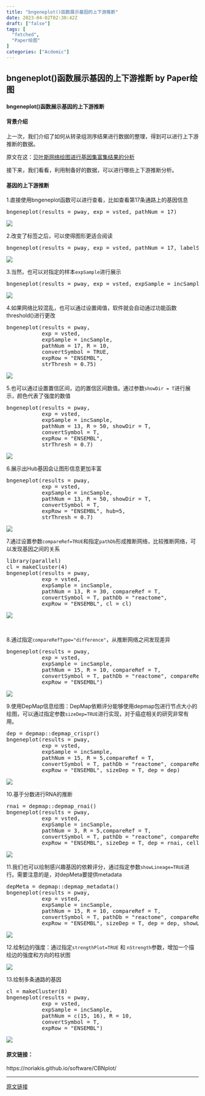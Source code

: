 ```yaml
---
title: "bngeneplot()函数展示基因的上下游推断"
date: 2023-04-02T02:30:42Z
draft: ["false"]
tags: [
  "fetched",
  "Paper绘图"
]
categories: ["Acdemic"]
---
```

bngeneplot()函数展示基因的上下游推断 by Paper绘图
------
<div><h4 cid="n149" mdtype="heading" data-mpa-powered-by="yiban.io"><span md-inline="plain">bngeneplot()函数展示基因的上下游推断</span></h4><h4 cid="n151" mdtype="heading"><span md-inline="html_inline" spellcheck="false"><span>背景</span></span><span md-inline="html_inline" spellcheck="false"><span>介绍</span></span></h4><p cid="n152" mdtype="paragraph"><span md-inline="plain">上一次，我们介绍了如何从转录组测序结果进行数据的整理，得到可以进行上下游推断的数据。</span></p><p cid="n153" mdtype="paragraph"><span md-inline="plain">原文在这：</span><span><a spellcheck="false" href="https://mp.weixin.qq.com/s?__biz=MzA4MzIzMzc0Mw==&amp;mid=2647718433&amp;idx=1&amp;sn=ec51b934a43d87986865230e5db0e9aa&amp;scene=21#wechat_redirect" data-linktype="2">贝叶斯网络绘图进行基因集富集结果的分析</a></span></p><p cid="n154" mdtype="paragraph"><span md-inline="plain">接下来，我们看看，利用制备好的数据，可以进行哪些上下游推断分析。</span></p><h4 cid="n155" mdtype="heading"><span md-inline="html_inline" spellcheck="false"><span>基因</span></span><span md-inline="plain">的</span><span md-inline="html_inline" spellcheck="false"><span>上下游推断</span></span></h4><p cid="n156" mdtype="paragraph"><span md-inline="plain">1.直接使用bngeneplot函数可以进行查看，比如查看第17条通路上的基因信息</span></p><pre spellcheck="false" lang="R" cid="n157" mdtype="fences"><span role="presentation"><span>bngeneplot</span>(<span>results</span> <span>=</span> <span>pway</span>, <span>exp</span> <span>=</span> <span>vsted</span>, <span>pathNum</span> <span>=</span> <span>17</span>)</span></pre><p cid="n158" mdtype="paragraph"><span md-inline="image" data-src="https://superdong.oss-cn-beijing.aliyuncs.com//img/202212061042101.png"><img data-ratio="1" data-src="https://mmbiz.qpic.cn/mmbiz_png/4s8uyoT9WzP4yXWaeceU1MEWEqQZMXiaIqJu04k8mgoLGQMt0aIP1WY9zm041iaKQf0wyUI4edKsJkU9K2W1Xjcw/640?wx_fmt=png" data-type="png" data-w="1920" src="https://mmbiz.qpic.cn/mmbiz_png/4s8uyoT9WzP4yXWaeceU1MEWEqQZMXiaIqJu04k8mgoLGQMt0aIP1WY9zm041iaKQf0wyUI4edKsJkU9K2W1Xjcw/640?wx_fmt=png"></span></p><p cid="n159" mdtype="paragraph"><span md-inline="plain">2.改变了标签之后，可以使得图形更适合阅读</span></p><pre spellcheck="false" lang="R" cid="n160" mdtype="fences"><span role="presentation"><span>bngeneplot</span>(<span>results</span> <span>=</span> <span>pway</span>, <span>exp</span> <span>=</span> <span>vsted</span>, <span>pathNum</span> <span>=</span> <span>17</span>, <span>labelSize</span><span>=</span><span>7</span>, <span>shadowText</span><span>=</span><span>TRUE</span>)</span></pre><p cid="n161" mdtype="paragraph"><span md-inline="image" data-src="https://superdong.oss-cn-beijing.aliyuncs.com//img/202212061042105.png"><img data-ratio="1" data-src="https://mmbiz.qpic.cn/mmbiz_png/4s8uyoT9WzP4yXWaeceU1MEWEqQZMXiaIhnhaadaiaib0VZvPfPBDZ8BXu3icSlADJ9t3ia7wXNHALg9YIRvIVWYLdw/640?wx_fmt=png" data-type="png" data-w="1920" src="https://mmbiz.qpic.cn/mmbiz_png/4s8uyoT9WzP4yXWaeceU1MEWEqQZMXiaIhnhaadaiaib0VZvPfPBDZ8BXu3icSlADJ9t3ia7wXNHALg9YIRvIVWYLdw/640?wx_fmt=png"></span></p><p cid="n162" mdtype="paragraph"><span md-inline="plain">3.当然，也可以对指定的样本</span><span md-inline="code" spellcheck="false"><code>expSample</code></span><span md-inline="plain">进行展示</span></p><pre spellcheck="false" lang="R" cid="n163" mdtype="fences"><span role="presentation"><span>bngeneplot</span>(<span>results</span> <span>=</span> <span>pway</span>, <span>exp</span> <span>=</span> <span>vsted</span>, <span>expSample</span> <span>=</span> <span>incSample</span>, <span>pathNum</span> <span>=</span> <span>17</span>)</span></pre><p cid="n164" mdtype="paragraph"><span md-inline="image" data-src="https://superdong.oss-cn-beijing.aliyuncs.com//img/202212061042106.png"><img data-ratio="1" data-src="https://mmbiz.qpic.cn/mmbiz_png/4s8uyoT9WzP4yXWaeceU1MEWEqQZMXiaIWaibohtOibav6rSH7DhahlRtD9Af32xrXNAfrm6Xaj6dDhh33DZdaYaA/640?wx_fmt=png" data-type="png" data-w="1920" src="https://mmbiz.qpic.cn/mmbiz_png/4s8uyoT9WzP4yXWaeceU1MEWEqQZMXiaIWaibohtOibav6rSH7DhahlRtD9Af32xrXNAfrm6Xaj6dDhh33DZdaYaA/640?wx_fmt=png"></span></p><p cid="n165" mdtype="paragraph"><span md-inline="plain">4.如果网络比较混乱，也可以通过设置阈值，软件就会自动通过功能函数threshold()进行更改</span></p><pre spellcheck="false" lang="R" cid="n166" mdtype="fences"><span role="presentation"><span>bngeneplot</span>(<span>results</span> <span>=</span> <span>pway</span>,</span><br><span role="presentation">           <span>exp</span> <span>=</span> <span>vsted</span>,</span><br><span role="presentation">           <span>expSample</span> <span>=</span> <span>incSample</span>,</span><br><span role="presentation">           <span>pathNum</span> <span>=</span> <span>17</span>, <span>R</span> <span>=</span> <span>10</span>,</span><br><span role="presentation">           <span>convertSymbol</span> <span>=</span> <span>TRUE</span>,</span><br><span role="presentation">           <span>expRow</span> <span>=</span> <span>"ENSEMBL"</span>,</span><br><span role="presentation">           <span>strThresh</span> <span>=</span> <span>0.75</span>)</span></pre><p cid="n167" mdtype="paragraph"><span md-inline="image" data-src="https://superdong.oss-cn-beijing.aliyuncs.com//img/202212061042107.png"><img data-ratio="1" data-src="https://mmbiz.qpic.cn/mmbiz_png/4s8uyoT9WzP4yXWaeceU1MEWEqQZMXiaIFQPG6lVvbzLwdRCkE0eyugjmUEHBvrtHPJzsko2M4ekPuxwgxUYTYQ/640?wx_fmt=png" data-type="png" data-w="1920" src="https://mmbiz.qpic.cn/mmbiz_png/4s8uyoT9WzP4yXWaeceU1MEWEqQZMXiaIFQPG6lVvbzLwdRCkE0eyugjmUEHBvrtHPJzsko2M4ekPuxwgxUYTYQ/640?wx_fmt=png"></span></p><p cid="n168" mdtype="paragraph"><span md-inline="plain">5.也可以通过设置置信区间，边的置信区间数值。通过参数</span><span md-inline="code" spellcheck="false"><code>showDir = T</code></span><span md-inline="plain">进行展示，颜色代表了强度的数值</span></p><pre spellcheck="false" lang="R" cid="n169" mdtype="fences"><span role="presentation"><span>bngeneplot</span>(<span>results</span> <span>=</span> <span>pway</span>,</span><br><span role="presentation">           <span>exp</span> <span>=</span> <span>vsted</span>,</span><br><span role="presentation">           <span>expSample</span> <span>=</span> <span>incSample</span>,</span><br><span role="presentation">           <span>pathNum</span> <span>=</span> <span>13</span>, <span>R</span> <span>=</span> <span>50</span>, <span>showDir</span> <span>=</span> <span>T</span>,</span><br><span role="presentation">           <span>convertSymbol</span> <span>=</span> <span>T</span>,</span><br><span role="presentation">           <span>expRow</span> <span>=</span> <span>"ENSEMBL"</span>,</span><br><span role="presentation">           <span>strThresh</span> <span>=</span> <span>0.7</span>)</span></pre><p cid="n170" mdtype="paragraph"><span md-inline="image" data-src="https://superdong.oss-cn-beijing.aliyuncs.com//img/202212061042108.png"><img data-ratio="1" data-src="https://mmbiz.qpic.cn/mmbiz_png/4s8uyoT9WzP4yXWaeceU1MEWEqQZMXiaIztI7n3ceFWtt1fZ0ibEbBLWsqFK2R14FibobiaXY2lxibVZMlYbsFLy4vQ/640?wx_fmt=png" data-type="png" data-w="1920" src="https://mmbiz.qpic.cn/mmbiz_png/4s8uyoT9WzP4yXWaeceU1MEWEqQZMXiaIztI7n3ceFWtt1fZ0ibEbBLWsqFK2R14FibobiaXY2lxibVZMlYbsFLy4vQ/640?wx_fmt=png"></span></p><p cid="n171" mdtype="paragraph"><span md-inline="plain">6.展示出Hub基因会让图形信息更加丰富</span></p><pre spellcheck="false" lang="R" cid="n172" mdtype="fences"><span role="presentation"><span>bngeneplot</span>(<span>results</span> <span>=</span> <span>pway</span>,</span><br><span role="presentation">           <span>exp</span> <span>=</span> <span>vsted</span>,</span><br><span role="presentation">           <span>expSample</span> <span>=</span> <span>incSample</span>,</span><br><span role="presentation">           <span>pathNum</span> <span>=</span> <span>13</span>, <span>R</span> <span>=</span> <span>50</span>, <span>showDir</span> <span>=</span> <span>T</span>,</span><br><span role="presentation">           <span>convertSymbol</span> <span>=</span> <span>T</span>,</span><br><span role="presentation">           <span>expRow</span> <span>=</span> <span>"ENSEMBL"</span>, <span>hub</span><span>=</span><span>5</span>,</span><br><span role="presentation">           <span>strThresh</span> <span>=</span> <span>0.7</span>)</span></pre><p cid="n173" mdtype="paragraph"><span md-inline="image" data-src="https://superdong.oss-cn-beijing.aliyuncs.com//img/202212061044698.png"><img data-ratio="1" data-src="https://mmbiz.qpic.cn/mmbiz_png/4s8uyoT9WzP4yXWaeceU1MEWEqQZMXiaIpxzPHaKXwzZEQpqz9CxVYR3OJicBEYCrV0fqP5CySuMicxCJv0P0giaWA/640?wx_fmt=png" data-type="png" data-w="1920" src="https://mmbiz.qpic.cn/mmbiz_png/4s8uyoT9WzP4yXWaeceU1MEWEqQZMXiaIpxzPHaKXwzZEQpqz9CxVYR3OJicBEYCrV0fqP5CySuMicxCJv0P0giaWA/640?wx_fmt=png"></span></p><p cid="n174" mdtype="paragraph"><span md-inline="plain">7.通过设置参数</span><span md-inline="code" spellcheck="false"><code>compareRef=TRUE</code></span><span md-inline="plain">和指定</span><span md-inline="code" spellcheck="false"><code>pathDb</code></span><span md-inline="plain">形成推断网络，比较推断网络，可以发现基因之间的关系</span></p><pre spellcheck="false" lang="R" cid="n175" mdtype="fences"><span role="presentation"><span>library</span>(<span>parallel</span>)</span><br><span role="presentation"><span>cl</span> <span>=</span> <span>makeCluster</span>(<span>4</span>)</span><br><span role="presentation"><span>bngeneplot</span>(<span>results</span> <span>=</span> <span>pway</span>,</span><br><span role="presentation">           <span>exp</span> <span>=</span> <span>vsted</span>,</span><br><span role="presentation">           <span>expSample</span> <span>=</span> <span>incSample</span>,</span><br><span role="presentation">           <span>pathNum</span> <span>=</span> <span>13</span>, <span>R</span> <span>=</span> <span>30</span>, <span>compareRef</span> <span>=</span> <span>T</span>,</span><br><span role="presentation">           <span>convertSymbol</span> <span>=</span> <span>T</span>, <span>pathDb</span> <span>=</span> <span>"reactome"</span>,</span><br><span role="presentation">           <span>expRow</span> <span>=</span> <span>"ENSEMBL"</span>, <span>cl</span> <span>=</span> <span>cl</span>)</span></pre><p cid="n176" mdtype="paragraph"><span md-inline="image" data-src="https://superdong.oss-cn-beijing.aliyuncs.com//img/202212061050845.png"><img data-ratio="0.6666666666666666" data-src="https://mmbiz.qpic.cn/mmbiz_png/4s8uyoT9WzP4yXWaeceU1MEWEqQZMXiaIVQCMKpibhpQdUbxbeHzSj78FdUTVyebh2F7dsNFSMtTpxkibBSianPgkA/640?wx_fmt=png" data-type="png" data-w="2880" src="https://mmbiz.qpic.cn/mmbiz_png/4s8uyoT9WzP4yXWaeceU1MEWEqQZMXiaIVQCMKpibhpQdUbxbeHzSj78FdUTVyebh2F7dsNFSMtTpxkibBSianPgkA/640?wx_fmt=png"></span></p><p cid="n177" mdtype="paragraph"><br></p><p cid="n178" mdtype="paragraph"><span md-inline="plain">8.通过指定</span><span md-inline="code" spellcheck="false"><code>compareRefType="difference"</code></span><span md-inline="plain">，从推断网络之间发现差异</span></p><pre spellcheck="false" lang="R" cid="n179" mdtype="fences"><span role="presentation"><span>bngeneplot</span>(<span>results</span> <span>=</span> <span>pway</span>,</span><br><span role="presentation">           <span>exp</span> <span>=</span> <span>vsted</span>,</span><br><span role="presentation">           <span>expSample</span> <span>=</span> <span>incSample</span>,</span><br><span role="presentation">           <span>pathNum</span> <span>=</span> <span>15</span>, <span>R</span> <span>=</span> <span>10</span>, <span>compareRef</span> <span>=</span> <span>T</span>,</span><br><span role="presentation">           <span>convertSymbol</span> <span>=</span> <span>T</span>, <span>pathDb</span> <span>=</span> <span>"reactome"</span>, <span>compareRefType</span> <span>=</span> <span>"difference"</span>,</span><br><span role="presentation">           <span>expRow</span> <span>=</span> <span>"ENSEMBL"</span>)</span></pre><p cid="n180" mdtype="paragraph"><span md-inline="image" data-src="https://superdong.oss-cn-beijing.aliyuncs.com//img/202212061050847.png"><img data-ratio="0.6666666666666666" data-src="https://mmbiz.qpic.cn/mmbiz_png/4s8uyoT9WzP4yXWaeceU1MEWEqQZMXiaIIiaXiakTKdUwtztbMIG7k3J4qHsdZKyx9t4vzuX2MTgO0PqIrIvo8aFQ/640?wx_fmt=png" data-type="png" data-w="2880" src="https://mmbiz.qpic.cn/mmbiz_png/4s8uyoT9WzP4yXWaeceU1MEWEqQZMXiaIIiaXiakTKdUwtztbMIG7k3J4qHsdZKyx9t4vzuX2MTgO0PqIrIvo8aFQ/640?wx_fmt=png"></span></p><p cid="n181" mdtype="paragraph"><span md-inline="plain">9.使用DepMap信息绘图：DepMap依赖评分能够使用depmap包进行节点大小的绘图，可以通过指定参数</span><span md-inline="code" spellcheck="false"><code>sizeDep=TRUE</code></span><span md-inline="plain">进行实现，对于癌症相关的研究非常有用。</span></p><pre spellcheck="false" lang="R" cid="n182" mdtype="fences">dep = depmap::depmap_crispr()<br>bngeneplot(results = pway,<br>           exp = vsted,<br>           expSample = incSample,<br>           pathNum = 15, R = 5,compareRef = T,<br>           convertSymbol = T, pathDb = "reactome", compareRefType = "intersection",<br>           expRow = "ENSEMBL", sizeDep = T, dep = dep)</pre><p cid="n183" mdtype="paragraph"><span md-inline="image" data-src="https://superdong.oss-cn-beijing.aliyuncs.com//img/202212061102337.png"><img data-ratio="0.5" data-src="https://mmbiz.qpic.cn/mmbiz_png/4s8uyoT9WzP4yXWaeceU1MEWEqQZMXiaIkYepK7Esk680icVIpibynVLqaicI1BPdrgvNnFtjA3dBWpfTwPWGcLZdw/640?wx_fmt=png" data-type="png" data-w="3840" src="https://mmbiz.qpic.cn/mmbiz_png/4s8uyoT9WzP4yXWaeceU1MEWEqQZMXiaIkYepK7Esk680icVIpibynVLqaicI1BPdrgvNnFtjA3dBWpfTwPWGcLZdw/640?wx_fmt=png"></span></p><p cid="n184" mdtype="paragraph"><span md-inline="plain">10.基于分数进行RNA的推断</span></p><pre spellcheck="false" lang="R" cid="n185" mdtype="fences">rnai = depmap::depmap_rnai()<br>bngeneplot(results = pway,<br>           exp = vsted,<br>           expSample = incSample,<br>           pathNum = 3, R = 5,compareRef = T,<br>           convertSymbol = T, pathDb = "reactome", compareRefType = "intersection",<br>           expRow = "ENSEMBL", sizeDep = T, dep = rnai, cellLineName = "UMUC3_URINARY_TRACT")</pre><p cid="n186" mdtype="paragraph"><span md-inline="image" data-src="https://superdong.oss-cn-beijing.aliyuncs.com//img/202212061102338.png"><img data-ratio="0.5" data-src="https://mmbiz.qpic.cn/mmbiz_png/4s8uyoT9WzP4yXWaeceU1MEWEqQZMXiaIeR9rrleBpUBeSTbYAumf53RSLu3bYqF1uClysXCbH8pzzNwFZibXnGA/640?wx_fmt=png" data-type="png" data-w="3840" src="https://mmbiz.qpic.cn/mmbiz_png/4s8uyoT9WzP4yXWaeceU1MEWEqQZMXiaIeR9rrleBpUBeSTbYAumf53RSLu3bYqF1uClysXCbH8pzzNwFZibXnGA/640?wx_fmt=png"></span></p><p cid="n187" mdtype="paragraph"><span md-inline="plain">11.我们也可以绘制感兴趣基因的依赖评分，通过指定参数</span><span md-inline="code" spellcheck="false"><code>showLineage=TRUE</code></span><span md-inline="plain">进行。需要注意的是，对depMeta要提供metadata</span></p><pre spellcheck="false" lang="R" cid="n188" mdtype="fences">depMeta = depmap::depmap_metadata()<br>bngeneplot(results = pway,<br>           exp = vsted,<br>           expSample = incSample,<br>           pathNum = 15, R = 10, compareRef = T,<br>           convertSymbol = T, pathDb = "reactome", compareRefType = "intersection",<br>           expRow = "ENSEMBL", sizeDep = T, dep = dep, showLineage = T, depMeta = depMeta)</pre><p cid="n189" mdtype="paragraph"><span md-inline="image" data-src="https://superdong.oss-cn-beijing.aliyuncs.com//img/202212061102339.png"><img data-ratio="0.75" data-src="https://mmbiz.qpic.cn/mmbiz_png/4s8uyoT9WzP4yXWaeceU1MEWEqQZMXiaIIgSkBx8jDWeJoIukgveIGxicfYaOPibvoRbJZPTm3b7ugAHyp11fhUtg/640?wx_fmt=png" data-type="png" data-w="3840" src="https://mmbiz.qpic.cn/mmbiz_png/4s8uyoT9WzP4yXWaeceU1MEWEqQZMXiaIIgSkBx8jDWeJoIukgveIGxicfYaOPibvoRbJZPTm3b7ugAHyp11fhUtg/640?wx_fmt=png"></span></p><p cid="n190" mdtype="paragraph"><span md-inline="plain">12.绘制边的强度：通过指定</span><span md-inline="code" spellcheck="false"><code>strengthPlot=TRUE</code></span><span md-inline="plain"> 和 </span><span md-inline="code" spellcheck="false"><code>nStrength</code></span><span md-inline="plain">参数，增加一个描绘边的强度和方向的柱状图</span></p><p cid="n191" mdtype="paragraph"><span md-inline="image" data-src="https://superdong.oss-cn-beijing.aliyuncs.com//img/202212061102340.png"><img data-ratio="0.75" data-src="https://mmbiz.qpic.cn/mmbiz_png/4s8uyoT9WzP4yXWaeceU1MEWEqQZMXiaIBFuGWHkOnThJnQ7ydJoST5ovgNB0xkEqZVs506SZlUIvpzyoQjt77Q/640?wx_fmt=png" data-type="png" data-w="3840" src="https://mmbiz.qpic.cn/mmbiz_png/4s8uyoT9WzP4yXWaeceU1MEWEqQZMXiaIBFuGWHkOnThJnQ7ydJoST5ovgNB0xkEqZVs506SZlUIvpzyoQjt77Q/640?wx_fmt=png"></span></p><p cid="n192" mdtype="paragraph"><span md-inline="plain">13.绘制多条通路的基因</span></p><pre spellcheck="false" lang="R" cid="n193" mdtype="fences"><span role="presentation"><span>cl</span> <span>=</span> <span>makeCluster</span>(<span>8</span>)</span><br><span role="presentation"><span>bngeneplot</span>(<span>results</span> <span>=</span> <span>pway</span>,</span><br><span role="presentation">           <span>exp</span> <span>=</span> <span>vsted</span>,</span><br><span role="presentation">           <span>expSample</span> <span>=</span> <span>incSample</span>,</span><br><span role="presentation">           <span>pathNum</span> <span>=</span> <span>c</span>(<span>15</span>, <span>16</span>), <span>R</span> <span>=</span> <span>10</span>,</span><br><span role="presentation">           <span>convertSymbol</span> <span>=</span> <span>T</span>,</span><br><span role="presentation">           <span>expRow</span> <span>=</span> <span>"ENSEMBL"</span>)</span></pre><p cid="n194" mdtype="paragraph"><span md-inline="image" data-src="https://superdong.oss-cn-beijing.aliyuncs.com//img/202212061102341.png"><img data-ratio="1" data-src="https://mmbiz.qpic.cn/mmbiz_png/4s8uyoT9WzP4yXWaeceU1MEWEqQZMXiaI348Q3x5KhSqjJpeaGxX0A1jXkH5ypOHILrwqEnWBCWpeXavazVnJPg/640?wx_fmt=png" data-type="png" data-w="3840" src="https://mmbiz.qpic.cn/mmbiz_png/4s8uyoT9WzP4yXWaeceU1MEWEqQZMXiaI348Q3x5KhSqjJpeaGxX0A1jXkH5ypOHILrwqEnWBCWpeXavazVnJPg/640?wx_fmt=png"></span></p><h4 cid="n195" mdtype="heading"><span md-inline="plain">原文链接：</span></h4><p cid="n196" mdtype="paragraph"><span md-inline="url" spellcheck="false">https://noriakis.github.io/software/CBNplot/</span></p><p><mp-style-type data-value="3"></mp-style-type></p></div>  
<hr>
<a href="https://mp.weixin.qq.com/s/UKAfvqqoIA9PFRvNIrAPbg",target="_blank" rel="noopener noreferrer">原文链接</a>
